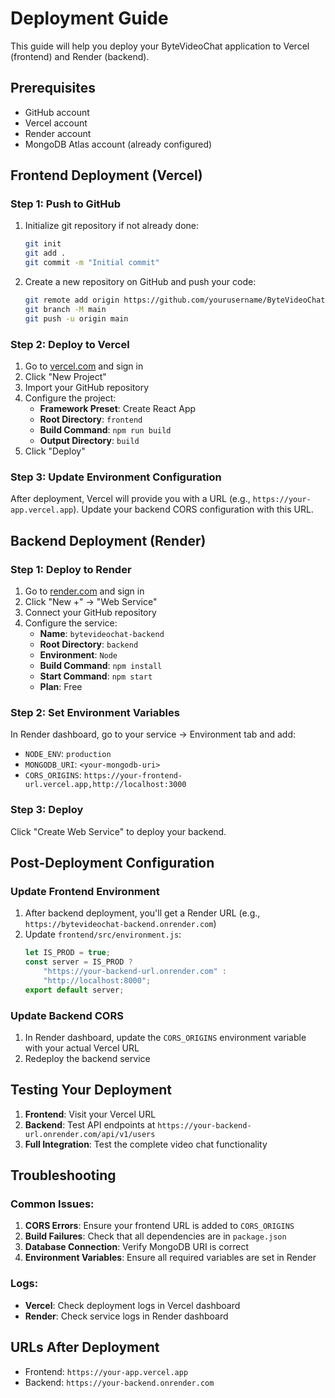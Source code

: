 # Deployment Guide

This guide will help you deploy your ByteVideoChat application to Vercel (frontend) and Render (backend).

## Prerequisites

- GitHub account
- Vercel account
- Render account
- MongoDB Atlas account (already configured)

## Frontend Deployment (Vercel)

### Step 1: Push to GitHub
1. Initialize git repository if not already done:
   ```bash
   git init
   git add .
   git commit -m "Initial commit"
   ```

2. Create a new repository on GitHub and push your code:
   ```bash
   git remote add origin https://github.com/yourusername/ByteVideoChat.git
   git branch -M main
   git push -u origin main
   ```

### Step 2: Deploy to Vercel
1. Go to [vercel.com](https://vercel.com) and sign in
2. Click "New Project"
3. Import your GitHub repository
4. Configure the project:
   - **Framework Preset**: Create React App
   - **Root Directory**: `frontend`
   - **Build Command**: `npm run build`
   - **Output Directory**: `build`
5. Click "Deploy"

### Step 3: Update Environment Configuration
After deployment, Vercel will provide you with a URL (e.g., `https://your-app.vercel.app`). Update your backend CORS configuration with this URL.

## Backend Deployment (Render)

### Step 1: Deploy to Render
1. Go to [render.com](https://render.com) and sign in
2. Click "New +" → "Web Service"
3. Connect your GitHub repository
4. Configure the service:
   - **Name**: `bytevideochat-backend`
   - **Root Directory**: `backend`
   - **Environment**: `Node`
   - **Build Command**: `npm install`
   - **Start Command**: `npm start`
   - **Plan**: Free

### Step 2: Set Environment Variables
In Render dashboard, go to your service → Environment tab and add:
- `NODE_ENV`: `production`
- `MONGODB_URI`: `<your-mongodb-uri>`
- `CORS_ORIGINS`: `https://your-frontend-url.vercel.app,http://localhost:3000`

### Step 3: Deploy
Click "Create Web Service" to deploy your backend.

## Post-Deployment Configuration

### Update Frontend Environment
1. After backend deployment, you'll get a Render URL (e.g., `https://bytevideochat-backend.onrender.com`)
2. Update `frontend/src/environment.js`:
   ```javascript
   let IS_PROD = true;
   const server = IS_PROD ?
       "https://your-backend-url.onrender.com" :
       "http://localhost:8000";
   export default server;
   ```

### Update Backend CORS
1. In Render dashboard, update the `CORS_ORIGINS` environment variable with your actual Vercel URL
2. Redeploy the backend service

## Testing Your Deployment

1. **Frontend**: Visit your Vercel URL
2. **Backend**: Test API endpoints at `https://your-backend-url.onrender.com/api/v1/users`
3. **Full Integration**: Test the complete video chat functionality

## Troubleshooting

### Common Issues:
1. **CORS Errors**: Ensure your frontend URL is added to `CORS_ORIGINS`
2. **Build Failures**: Check that all dependencies are in `package.json`
3. **Database Connection**: Verify MongoDB URI is correct
4. **Environment Variables**: Ensure all required variables are set in Render

### Logs:
- **Vercel**: Check deployment logs in Vercel dashboard
- **Render**: Check service logs in Render dashboard

## URLs After Deployment
- Frontend: `https://your-app.vercel.app`
- Backend: `https://your-backend.onrender.com`
